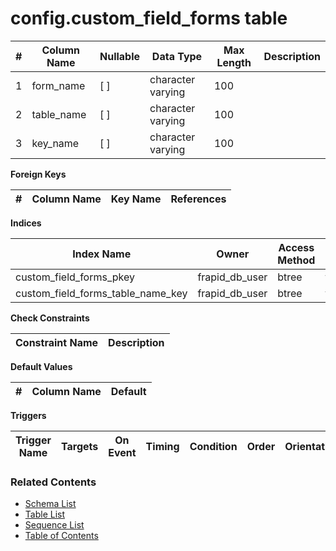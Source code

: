 # config.custom_field_forms table



| # | Column Name | Nullable | Data Type | Max Length | Description |
| --- | --- | --- | --- | --- | --- |
| 1 | form_name | [ ] | character varying | 100 |  |
| 2 | table_name | [ ] | character varying | 100 |  |
| 3 | key_name | [ ] | character varying | 100 |  |



**Foreign Keys**

| # | Column Name | Key Name | References |
| --- | --- | --- | --- |



**Indices**

| Index Name | Owner | Access Method | Definition | Description |
| --- | --- | --- | --- | --- |
| custom_field_forms_pkey | frapid_db_user | btree | form_name |  |
| custom_field_forms_table_name_key | frapid_db_user | btree | table_name |  |



**Check Constraints**

| Constraint Name | Description |
| --- | --- |



**Default Values**

| # | Column Name | Default |
| --- | --- | --- |


**Triggers**

| Trigger Name | Targets | On Event | Timing | Condition | Order | Orientation | Description |
| --- | --- | --- | --- | --- | --- | --- | --- |


### Related Contents
* [Schema List](../../schemas.md)
* [Table List](../../tables.md)
* [Sequence List](../../sequences.md)
* [Table of Contents](../../README.md)
